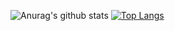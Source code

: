 ![Anurag's github stats](https://github-readme-stats.vercel.app/api?username=hanchuangkudu666&theme=radical&show_icons=true)
[![Top Langs](https://github-readme-stats.vercel.app/api/top-langs/?username=hanchuangkudu666&layout=compact)](https://github.com/anuraghazra/github-readme-stats)
